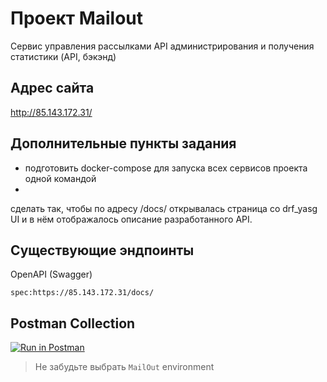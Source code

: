 # Проект Mailout

Сервис управления рассылками API администрирования 
и получения статистики (API, бэкэнд)

## Адрес сайта

http://85.143.172.31/

## Дополнительные пункты задания
- подготовить docker-compose для запуска всех сервисов проекта одной командой
- 
сделать так, чтобы по адресу /docs/ открывалась страница со drf_yasg UI и в нём отображалось описание разработанного API.

## Существующие эндпоинты

OpenAPI (Swagger)
```
spec:https://85.143.172.31/docs/
```

## Postman Collection

[![Run in Postman](https://run.pstmn.io/button.svg)](https://app.getpostman.com/run-collection/15098807-9d763cd8-c3d8-44f0-a1dc-ad5d6ddace0f?action=collection%2Ffork&collection-url=entityId%3D15098807-9d763cd8-c3d8-44f0-a1dc-ad5d6ddace0f%26entityType%3Dcollection%26workspaceId%3Dfda0238f-43a1-4aa1-ad71-ef0194053f4f#?env%5BMailOut%20Env%5D=W3sia2V5IjoiQkFTRV9VUkwiLCJ2YWx1ZSI6Imh0dHA6Ly8xMjcuMC4wLjE6ODAwMC9hcGkvIiwiZW5hYmxlZCI6dHJ1ZX1d)

> Не забудьте выбрать `MailOut` environment